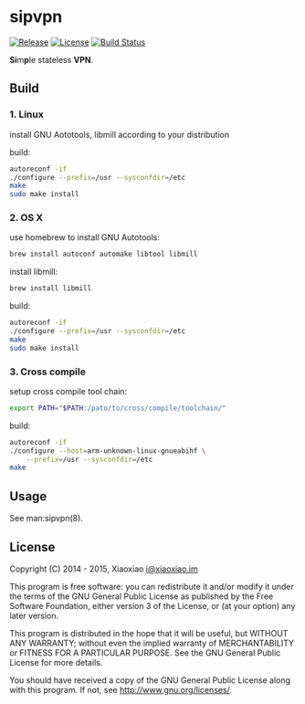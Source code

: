 # sipvpn #

[![Release](https://img.shields.io/github/release/XiaoxiaoPu/sipvpn.svg)](https://github.com/XiaoxiaoPu/sipvpn/releases/latest)
[![License](https://img.shields.io/badge/license-GPL%203-blue.svg)](https://www.gnu.org/licenses/gpl.html)
[![Build Status](https://ci.xiaoxiao.im/buildStatus/icon?job=sipvpn)](https://ci.xiaoxiao.im/job/sipvpn)

**Si**m**p**le stateless **VPN**.

## Build ##

### 1. Linux ###

install GNU Aototools, libmill according to your distribution

build:

```bash
autoreconf -if
./configure --prefix=/usr --sysconfdir=/etc
make
sudo make install
```

### 2. OS X ###

use homebrew to install GNU Autotools:

```bash
brew install autoconf automake libtool libmill
```

install libmill:

```bash
brew install libmill
```

build:

```bash
autoreconf -if
./configure --prefix=/usr --sysconfdir=/etc
make
sudo make install
```

### 3. Cross compile ###

setup cross compile tool chain:

```bash
export PATH="$PATH:/pato/to/cross/compile/toolchain/"
```

build:

```bash
autoreconf -if
./configure --host=arm-unknown-linux-gnueabihf \
    --prefix=/usr --sysconfdir=/etc
make
```

## Usage ##

See man:sipvpn(8).

## License ##

Copyright (C) 2014 - 2015, Xiaoxiao <i@xiaoxiao.im>

This program is free software: you can redistribute it and/or modify
it under the terms of the GNU General Public License as published by
the Free Software Foundation, either version 3 of the License, or
(at your option) any later version.

This program is distributed in the hope that it will be useful,
but WITHOUT ANY WARRANTY; without even the implied warranty of
MERCHANTABILITY or FITNESS FOR A PARTICULAR PURPOSE.  See the
GNU General Public License for more details.

You should have received a copy of the GNU General Public License
along with this program. If not, see <http://www.gnu.org/licenses/>.

